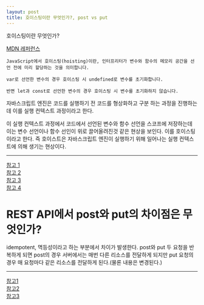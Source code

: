 ```yaml
---
layout: post
title: 호이스팅이란 무엇인가?, post vs put
---
```


호이스팅이란 무엇인가?

[MDN 레퍼런스](https://developer.mozilla.org/ko/docs/Glossary/Hoisting)

```
JavaScript에서 호이스팅(hoisting)이란, 인터프리터가 변수와 함수의 메모리 공간을 선언 전에 미리 할당하는 것을 의미합니다.

var로 선언한 변수의 경우 호이스팅 시 undefined로 변수를 초기화합니다.

반면 let과 const로 선언한 변수의 경우 호이스팅 시 변수를 초기화하지 않습니다.
```

자바스크립트 엔진은 코드를 실행하기 전 코드를 형상화하고 구분 하는 과정을 진행하는데 이를 실행 컨텍스트 과정이라고 한다.

이 실행 컨텍스트 과정에서 코드에서 선언된 변수와 함수 선언을 스코프에 저장하는데 이는 변수 선언이나 함수 선인이 위로 끌어올려진것 같은 현상을 보인다. 이를 호이스팅이라고 한다. 즉 호이스트은 자바스크립트 엔진이 실행하기 위해 일어나는 실행 컨텍스트에 의해 생기는 현상이다.

---

[참고 1](https://hanamon.kr/javascript-%ED%98%B8%EC%9D%B4%EC%8A%A4%ED%8C%85%EC%9D%B4%EB%9E%80-hoisting/)  
[참고 2](https://developer.mozilla.org/ko/docs/Glossary/Hoisting)  
[참고 3](https://www.youtube.com/watch?v=SBTyD_fLZnE)  
[참고 4](https://gmlwjd9405.github.io/2019/04/22/javascript-hoisting.html)

# REST API에서 post와 put의 차이점은 무엇인가?

idempotent, 멱등성이라고 하는 부분에서 차이가 발생한다.
post와 put 두 요청을 반복하게 되면 post의 경우 서버에서는 매번 다른 리소스를 전달하게 되지만 put 요청의 경우 매 요청마다 같은 리소스를 전달하게 된다.(물론 내용은 변경된다.)

---

[참고1](https://www.w3schools.com/tags/ref_httpmethods.asp)  
[참고2](https://velog.io/@53_eddy_jo/RESTful%ED%95%9C-%EC%84%B8%EA%B3%84%EC%97%90%EC%84%9C%EC%9D%98-POST%EC%99%80-PUT%EC%9D%98-%EC%B0%A8%EC%9D%B4-%EA%B1%B0%EA%B8%B0%EC%97%90-FETCH%EA%B9%8C%EC%A7%80)  
[참고3](https://velog.io/@dion/HTTP-%EB%A9%94%EC%86%8C%EB%93%9C%EC%9D%98-%EB%A9%B1%EB%93%B1%EC%84%B1-%EA%B7%B8%EA%B2%8C-%EB%AD%94%EB%8D%B0)
